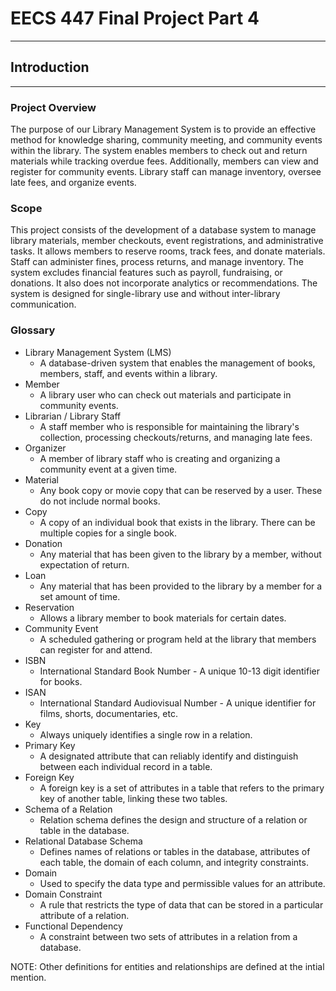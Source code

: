 # EECS 447 Final Project Part 4
---
## Introduction
---
### Project Overview

The purpose of our Library Management System is to provide an effective method for knowledge sharing, community meeting, and community events within the library. The system enables members to check out and return materials while tracking overdue fees. Additionally, members can view and register for community events. Library staff can manage inventory, oversee late fees, and organize events.
### Scope

This project consists of the development of a database system to manage library materials, member checkouts, event registrations, and administrative tasks. It allows members to reserve rooms, track fees, and donate materials. Staff can administer fines, process returns, and manage inventory. The system excludes financial features such as payroll, fundraising, or donations. It also does not incorporate analytics or recommendations. The system is designed for single-library use and without inter-library communication.

### Glossary

- Library Management System (LMS)
    - A database-driven system that enables the management of books, members, staff, and events within a library.
- Member
    - A library user who can check out materials and participate in community events.
- Librarian / Library Staff
    - A staff member who is responsible for maintaining the library's collection, processing checkouts/returns, and managing late fees.
- Organizer
	- A member of library staff who is creating and organizing a community event at a given time.
- Material
	- Any book copy or movie copy that can be reserved by a user. These do not include normal books.
- Copy
	- A copy of an individual book that exists in the library. There can be multiple copies for a single book.
- Donation
	- Any material that has been given to the library by a member, without expectation of return.
- Loan
	- Any material that has been provided to the library by a member for a set amount of time.
- Reservation
	- Allows a library member to book materials for certain dates.
- Community Event
    - A scheduled gathering or program held at the library that members can register for and attend.
- ISBN
	- International Standard Book Number - A unique 10-13 digit identifier for books.
- ISAN
	- International Standard Audiovisual Number - A unique identifier for films, shorts, documentaries, etc.
- Key
	- Always uniquely identifies a single row in a relation.
- Primary Key
	- A designated attribute that can reliably identify and distinguish between each individual record in a table.
- Foreign Key
	- A foreign key is a set of attributes in a table that refers to the primary key of another table, linking these two tables.
- Schema of a Relation
	- Relation schema defines the design and structure of a relation or table in the database.
- Relational Database Schema 
	- Defines names of relations or tables in the database, attributes of each table, the domain of each column, and integrity constraints.
- Domain
	- Used to specify the data type and permissible values for an attribute.
- Domain Constraint
	- A rule that restricts the type of data that can be stored in a particular attribute of a relation.
- Functional Dependency
	- A constraint between two sets of attributes in a relation from a database. 


NOTE: Other definitions for entities and relationships are defined at the intial mention.

